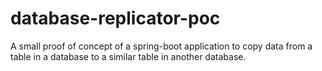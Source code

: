 # database-replicator-poc
A small proof of concept of a spring-boot application to copy data from a table in a database to a similar table in another database.

